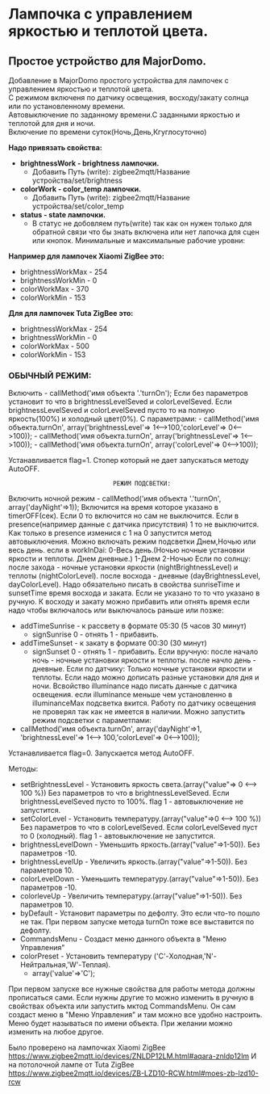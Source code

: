 # **Лампочка с управлением яркостью и теплотой цвета.**
## **Простое устройство для MajorDomo.**

Добавление в MajorDomo простого устройства для лампочек с управлением яркостью и теплотой цвета. <br>
С режимом включеня по датчику освещения, восходу/закату солнца или по установленному времени.<br>
Автовыключение по заданному времени.С заданными яркостью и теплотой для дня и ночи.<br>
Включение по времени суток(Ночь,День,Кгуглосуточно)

**Надо привязать свойства:**
- **brightnessWork - brightness лампочки.**
     - Добавить Путь (write): zigbee2mqtt/Название устройства/set/brightness
- **colorWork - color_temp лампочки.**
     - Добавить Путь (write): zigbee2mqtt/Название устройства/set/color_temp
- **status - state лампочки.**
     - В статус не добовляем путь(write) так как он нужен только для обратной связи
что бы знать включена или нет лапочка для сцен или кнопок.
Минимальные и максимальные рабочие уровни:

**Например для лампочек Xiaomi ZigBee это:**
- brightnessWorkMax - 254
- brightnessWorkMin - 0
- colorWorkMax - 370
- colorWorkMin - 153

**Для для лампочек Tuta ZigBee это:**
- brightnessWorkMax - 254
- brightnessWorkMin - 0
- colorWorkMax - 500
- colorWorkMin - 153

### **ОБЫЧНЫЙ РЕЖИМ:**

Включить - callMethod('имя объекта '.'turnOn'); 
  Если без параметров установит то что в brightnessLevelSeved и colorLevelSeved.
  Если brightnessLevelSeved и colorLevelSeved пусто то на полную яркость(100%) и холодный цвет(0%).
  С параметрами:
    - callMethod('имя объекта.turnOn', array('brightnessLevel'=> 1<-->100,'colorLevel'=> 0<-->100));
    - callMethod('имя объекта.turnOn', array('brightnessLevel'=> 1<-->100));
    - callMethod('имя объекта.turnOn', array('colorLevel'=> 0<-->100));

Устанавливается flag=1. Стопер который не дает запускаться методу AutoOFF.


                                 РЕЖИМ ПОДСВЕТКИ:      

Включить ночной режим - callMethod('имя объекта '.'turnOn', array('dayNight'=>1));
Включится на время которое указано в timerOFF(сек). Если 0 то включится но сам не выключится.
Если в presence(например данные с датчика присутствия) 1 то не выключится.
  Как только в presence изменися с 1 на 0 запустится метод автовыключения.
Можно включать режим подсветки Днем,Ночью или весь день.
  если в workInDai:
    0-Весь день.(Ночью ночные установки яркости и теплоты. Днем дневные.)
    1-Днем
    2-Ночью
Если по солнцу:
  после захода - ночные установки яркости (nightBrightnessLevel) и теплоты (nightColorLevel).
  после восхода - дневные (dayBrightnessLevel, dayColorLevel).
  Надо обязательно писать в свойства sunriseTime и sunsetTime время восхода и заката.
  Если не указано то то что указано в ручную.
  К восходу и закату можно прибавить или отнять время если надо чтобы включалось или выключалось раньше или позже:
   - addTimeSunrise - к рассвету в формате 05:30 (5 часов 30 минут)
     - signSunrise 0 - отнять 1 - прибавить.
   - addTimeSunset  - к закату в формате 00:30 (30 минут)
     - signSunset 0 - отнять 1 - прибавить.
Если вручную:
  после начало ночь - ночные установки яркости и теплоты.
  после начло день - дневные.
Если по датчику:
  Только ночные установки яркости и теплоты.
  Если надо можно дописать разные установки для дня и ночи.
  Всвойство illuminance надо писать данные с датчика освещения.
  если illuminance меньше чем установленно в illuminanceMax подсветка вкится.
  Работу по датчику освещения не проверял так как не имеется в наличии.
Можно запустить режим подсветки с параметпами:
  - callMethod('имя объекта.turnOn', array('dayNight'=>1, 'brightnessLevel'=> 1<--> 100,'colorLevel'=> 0<-->100));

Устанавливается flag=0. Запускается метод AutoOFF.

Методы:
  - setBrightnessLevel -  Установить яркость света.(array("value"=> 0 <--> 100 %))
                          Без  параметров то что в brightnessLevelSeved.
                          Если brightnessLevelSeved пусто то 100%.
                          flag 1 - автовыключение не запустится.
  - setColorLevel - Установить температуру.(array("value"=>0 <--> 100 %))
                    Без  параметров то что в colorLevelSeved.
                    Если colorLevelSeved пуст то 0 (холодный).
                    flag 1 - автовыключение не запустится.
  - brightnessLevelDown - Уменьшить яркость.(array("value"=>1-50)). Без  параметров -10.
  - brightnessLevelUp - Увеличить яркость.(array("value"=>1-50)). Без  параметров 10.
  - colorLevelDown - Уменьшить температуру.(array("value"=>1-50)). Без  параметров -10.
  - colorleveUp - Увеличить температуру.(array("value"=>1-50)). Без  параметров 10.
  - byDefault - Установит параметры по дефолту. Это если что-то пошло не так. 
      При первом запуске метода turnOn тоже все выставится по дефолту.
  - CommandsMenu - Создаст меню данного объекта в "Меню Управления"
  - colorPreset - Установить температуру ('C'-Холодная,'N'-Нейтральная,'W'-Теплая).
      - array('value'=>'C');


При первом запуске все нужные свойства для работы метода должны прописаться сами.
Если нужны другие то можно изменить в ручную в свойствах объекта или запустить мктод CommandsMenu.
Он сам создаст меню в "Меню Управления" и там можно все удобно настроить.
Меню будет называться по имени объекта. При желании можно изменить на любое другое.

Было проверено на лампочках Xiaomi ZigBee https://www.zigbee2mqtt.io/devices/ZNLDP12LM.html#aqara-znldp12lm
И на потолочной лампе от Tuta ZigBee https://www.zigbee2mqtt.io/devices/ZB-LZD10-RCW.html#moes-zb-lzd10-rcw
